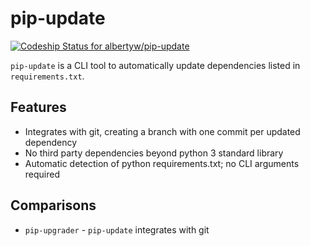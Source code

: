 # pip-update

[![Codeship Status for albertyw/pip-update](https://app.codeship.com/projects/e3bbaae0-e4f2-0138-08ce-1e914e8879b6/status?branch=master)](https://app.codeship.com/projects/410831)

`pip-update` is a CLI tool to automatically update dependencies listed in `requirements.txt`.

## Features

 - Integrates with git, creating a branch with one commit per updated dependency
 - No third party dependencies beyond python 3 standard library
 - Automatic detection of python requirements.txt; no CLI arguments required

## Comparisons

 - `pip-upgrader` - `pip-update` integrates with git
